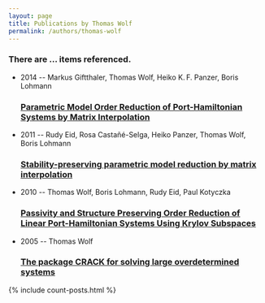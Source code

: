 ```yaml
---
layout: page
title: Publications by Thomas Wolf
permalink: /authors/thomas-wolf
---
```


<h3 id="number-posts">There are ... items referenced.</h3>
<ul class="post-list">
<li><span class='post-meta'>2014 -- Markus Giftthaler, Thomas Wolf, Heiko K. F. Panzer, Boris Lohmann</span><h3><a class='post-link' href="{{ site.baseurl }}/parametric-model-order-reduction-of-port-hamiltonian-systems-by-matrix-interpolation">Parametric Model Order Reduction of Port-Hamiltonian Systems by Matrix Interpolation</a></h3></li>
<li><span class='post-meta'>2011 -- Rudy Eid, Rosa Castañé-Selga, Heiko Panzer, Thomas Wolf, Boris Lohmann</span><h3><a class='post-link' href="{{ site.baseurl }}/stability-preserving-parametric-model-reduction-by-matrix-interpolation">Stability-preserving parametric model reduction by matrix interpolation</a></h3></li>
<li><span class='post-meta'>2010 -- Thomas Wolf, Boris Lohmann, Rudy Eid, Paul Kotyczka</span><h3><a class='post-link' href="{{ site.baseurl }}/passivity-and-structure-preserving-order-reduction-of-linear-port-hamiltonian-systems-using-krylov-subspaces">Passivity and Structure Preserving Order Reduction of Linear Port-Hamiltonian Systems Using Krylov Subspaces</a></h3></li>
<li><span class='post-meta'>2005 -- Thomas Wolf</span><h3><a class='post-link' href="{{ site.baseurl }}/the-package-crack-for-solving-large-overdetermined-systems">The package CRACK for solving large overdetermined systems</a></h3></li>

</ul>
{% include count-posts.html %}
